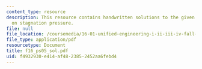 ```yaml
---
content_type: resource
description: This resource contains handwritten solutions to the given problem set
  on stagnation pressure.
file: null
file_location: /coursemedia/16-01-unified-engineering-i-ii-iii-iv-fall-2005-spring-2006/f4932930e414af4823852452aa6febd4_f16_ps05_sol.pdf
file_type: application/pdf
resourcetype: Document
title: f16_ps05_sol.pdf
uid: f4932930-e414-af48-2385-2452aa6febd4
---
```

